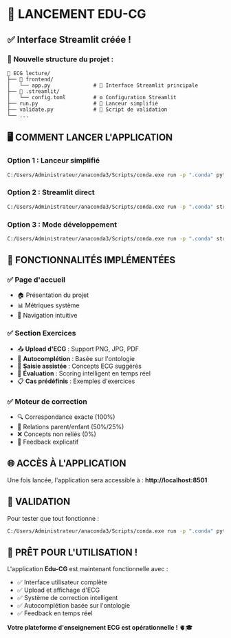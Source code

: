 # 🚀 LANCEMENT EDU-CG

## ✅ Interface Streamlit créée !

### 📁 Nouvelle structure du projet :

```
📁 ECG lecture/
├── 📁 frontend/
│   └── app.py              # 🎨 Interface Streamlit principale
├── 📁 .streamlit/
│   └── config.toml         # ⚙️ Configuration Streamlit
├── run.py                  # 🚀 Lanceur simplifié
├── validate.py             # 🧪 Script de validation
└── ...
```

## 🖥️ COMMENT LANCER L'APPLICATION

### Option 1 : Lanceur simplifié
```bash
C:/Users/Administrateur/anaconda3/Scripts/conda.exe run -p ".conda" python run.py
```

### Option 2 : Streamlit direct
```bash
C:/Users/Administrateur/anaconda3/Scripts/conda.exe run -p ".conda" streamlit run frontend/app.py
```

### Option 3 : Mode développement
```bash
C:/Users/Administrateur/anaconda3/Scripts/conda.exe run -p ".conda" streamlit run frontend/app.py --server.runOnSave true
```

## 🎯 FONCTIONNALITÉS IMPLÉMENTÉES

### ✅ Page d'accueil
- 🏠 Présentation du projet
- 📊 Métriques système
- 🎯 Navigation intuitive

### ✅ Section Exercices
- 📤 **Upload d'ECG** : Support PNG, JPG, PDF
- 🧠 **Autocomplétion** : Basée sur l'ontologie
- 📝 **Saisie assistée** : Concepts ECG suggérés
- 🎯 **Évaluation** : Scoring intelligent en temps réel
- 📋 **Cas prédéfinis** : Exemples d'exercices

### ✅ Moteur de correction
- 🔍 Correspondance exacte (100%)
- 🔼 Relations parent/enfant (50%/25%)
- ❌ Concepts non reliés (0%)
- 💬 Feedback explicatif

## 🌐 ACCÈS À L'APPLICATION

Une fois lancée, l'application sera accessible à :
**http://localhost:8501**

## 🧪 VALIDATION

Pour tester que tout fonctionne :
```bash
C:/Users/Administrateur/anaconda3/Scripts/conda.exe run -p ".conda" python validate.py
```

## 🎉 PRÊT POUR L'UTILISATION !

L'application **Edu-CG** est maintenant fonctionnelle avec :
- ✅ Interface utilisateur complète
- ✅ Upload et affichage d'ECG
- ✅ Système de correction intelligent
- ✅ Autocomplétion basée sur l'ontologie
- ✅ Feedback en temps réel

**Votre plateforme d'enseignement ECG est opérationnelle !** 🫀🎓
